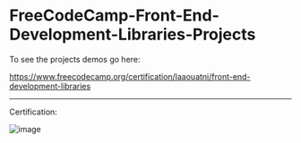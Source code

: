 # FreeCodeCamp-Front-End-Development-Libraries-Projects

To see the projects demos go here: 

<https://www.freecodecamp.org/certification/laaouatni/front-end-development-libraries>

------

Certification: 

![image](https://user-images.githubusercontent.com/87947051/220373759-cfb651c5-293b-4abf-a974-40b31edbe247.png)

